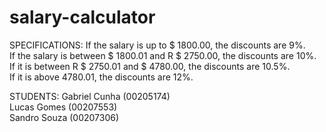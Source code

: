 # salary-calculator

SPECIFICATIONS: 
If the salary is up to $ 1800.00, the discounts are 9%.<br>
If the salary is between $ 1800.01 and R $ 2750.00, the discounts are 10%.<br>
If it is between R $ 2750.01 and $ 4780.00, the discounts are 10.5%.<br>
If it is above 4780.01, the discounts are 12%.<br>


STUDENTS:
Gabriel Cunha (00205174)<br>
Lucas Gomes (00207553)<br>
Sandro Souza (00207306)<br>
